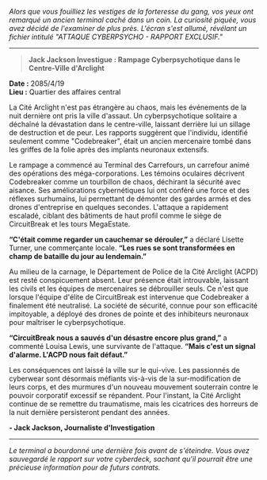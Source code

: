_Alors que vous fouilliez les vestiges de la forteresse du gang, vos yeux ont remarqué un ancien terminal caché dans un coin. La curiosité piquée, vous avez décidé de l'examiner de plus près. L'écran s'est allumé, révélant un fichier intitulé "ATTAQUE CYBERPSYCHO - RAPPORT EXCLUSIF."_

---

> **Jack Jackson Investigue : Rampage Cyberpsychotique dans le Centre-Ville d'Arclight**

**Date :** 2085/4/19  
**Lieu :** Quartier des affaires central

La Cité Arclight n'est pas étrangère au chaos, mais les événements de la nuit dernière ont pris la ville d'assaut. Un cyberpsychotique solitaire a déchaîné la dévastation dans le centre-ville, laissant derrière lui un sillage de destruction et de peur. Les rapports suggèrent que l'individu, identifié seulement comme "Codebreaker", était un ancien mercenaire tombé dans les griffes de la folie après des implants neuronaux extensifs.

Le rampage a commencé au Terminal des Carrefours, un carrefour animé des opérations des méga-corporations. Les témoins oculaires décrivent Codebreaker comme un tourbillon de chaos, déchirant la sécurité avec aisance. Ses améliorations cybernétiques lui ont conféré une force et des réflexes surhumains, lui permettant de démonter des gardes armés et des drones d'entreprise en quelques secondes. L'attaque a rapidement escaladé, ciblant des bâtiments de haut profil comme le siège de CircuitBreak et les tours MegaEstate.

**“C'était comme regarder un cauchemar se dérouler,”** a déclaré Lisette Turner, une commerçante locale. **“Les rues se sont transformées en champ de bataille du jour au lendemain.”**

Au milieu de la carnage, le Département de Police de la Cité Arclight (ACPD) est resté conspicuement absent. Leur présence était introuvable, laissant les civils et les équipes de mercenaires se débrouiller seuls. Ce n'est que lorsque l'équipe d'élite de CircuitBreak est intervenue que Codebreaker a finalement été neutralisé. La société de sécurité, connue pour son efficacité impitoyable, a déployé des drones de pointe et des inhibiteurs neuronaux pour maîtriser le cyberpsychotique.

**“CircuitBreak nous a sauvés d'un désastre encore plus grand,”** a commenté Louisa Lewis, une survivante de l'attaque. **“Mais c'est un signal d'alarme. L'ACPD nous fait défaut.”**

Les conséquences ont laissé la ville sur le qui-vive. Les passionnés de cyberwear sont désormais méfiants vis-à-vis de la sur-modification de leurs corps, et des murmures d'un nouveau mouvement souterrain contre le pouvoir corporatif excessif se répandent. Pour l'instant, la Cité Arclight continue de se remettre du traumatisme, mais les cicatrices des horreurs de la nuit dernière persisteront pendant des années.

**- Jack Jackson, Journaliste d'Investigation**

---

_Le terminal a bourdonné une dernière fois avant de s'éteindre. Vous avez sauvegardé le rapport sur votre cyberdeck, sachant qu'il pourrait être une précieuse information pour de futurs contrats._
